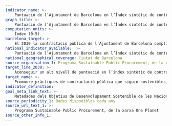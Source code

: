 ```yaml
---
indicator_name: >-
    Puntuació de l’Ajuntament de Barcelona en l’Índex sintètic de contractació pública sostenible elaborat pel One Planet Network Sustainable Public Procurement Programme (construït a partir d’un conjunt d’indicadors de procés i de resultat de les polítiques de contractació sostenible)
graph_title: >-
    Puntuació de l’Ajuntament de Barcelona en l’Índex sintètic de contractació pública sostenible elaborat pel One Planet Network Sustainable Public Procurement Programme (construït a partir d’un conjunt d’indicadors de procés i de resultat de les polítiques de contractació sostenible)
computation_units: >-
    Índex (0-5)
barcelona_target: >-
    El 2030 la contractació pública de l’Ajuntament de Barcelona complirà tots els estàndards establerts per Nacions Unides en matèria de contractació sostenible (clàusules socials, ambientals i econòmiques)
national_indicator_available:  >-
    Puntuació de l’Ajuntament de Barcelona en l’Índex sintètic de contractació pública sostenible elaborat pel One Planet Network Sustainable Public Procurement Programme (construït a partir d’un conjunt d’indicadors de procés i de resultat de les polítiques de contractació sostenible)
national_geographical_coverage: Ciutat de Barcelona
source_organisation_1: Programa Sustainable Public Procurement, de la xarxa One Planet
target_line_2030: >-
    Aconseguir un alt nivell de puntuació en l’índex sintètic de contractació pública sostenible elaborat pel One Planet Network Sustainable Public Procurement Programme de Nacions Unides. Valor fita 2030: 5
target_name: >-
    Promoure pràctiques de contractació pública que siguin sostenibles, de conformitat amb les polítiques i prioritats nacionals
indicator_definition:
goal_meta_link_text: >-
    Metadades dels Objetius de Desenvolupament Sostenible de les Nacions Unides (pdf 894kB)
source_periodicity_1: Dades disponibles cada any
source_url_text_1: >-
    Programa Sustainable Public Procurement, de la xarxa One Planet
source_other_info_1:
---
```

